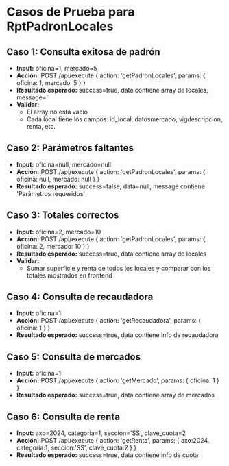 # Casos de Prueba para RptPadronLocales

## Caso 1: Consulta exitosa de padrón
- **Input:** oficina=1, mercado=5
- **Acción:** POST /api/execute { action: 'getPadronLocales', params: { oficina: 1, mercado: 5 } }
- **Resultado esperado:** success=true, data contiene array de locales, message=''
- **Validar:**
  - El array no está vacío
  - Cada local tiene los campos: id_local, datosmercado, vigdescripcion, renta, etc.

## Caso 2: Parámetros faltantes
- **Input:** oficina=null, mercado=null
- **Acción:** POST /api/execute { action: 'getPadronLocales', params: { oficina: null, mercado: null } }
- **Resultado esperado:** success=false, data=null, message contiene 'Parámetros requeridos'

## Caso 3: Totales correctos
- **Input:** oficina=2, mercado=10
- **Acción:** POST /api/execute { action: 'getPadronLocales', params: { oficina: 2, mercado: 10 } }
- **Resultado esperado:** success=true, data contiene array de locales
- **Validar:**
  - Sumar superficie y renta de todos los locales y comparar con los totales mostrados en frontend

## Caso 4: Consulta de recaudadora
- **Input:** oficina=1
- **Acción:** POST /api/execute { action: 'getRecaudadora', params: { oficina: 1 } }
- **Resultado esperado:** success=true, data contiene info de recaudadora

## Caso 5: Consulta de mercados
- **Input:** oficina=1
- **Acción:** POST /api/execute { action: 'getMercado', params: { oficina: 1 } }
- **Resultado esperado:** success=true, data contiene array de mercados

## Caso 6: Consulta de renta
- **Input:** axo=2024, categoria=1, seccion='SS', clave_cuota=2
- **Acción:** POST /api/execute { action: 'getRenta', params: { axo:2024, categoria:1, seccion:'SS', clave_cuota:2 } }
- **Resultado esperado:** success=true, data contiene info de cuota

